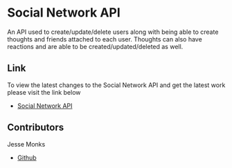 # Social Network API

An API used to create/update/delete users along with being able to create thoughts and friends attached to each user. Thoughts can also have reactions and are able to be created/updated/deleted as well.
## Link

To view the latest changes to the Social Network API and get the latest work please visit the link below 

- [Social Network API](https://github.com/heatedtowel/Social-Network-API)


## Contributors

Jesse Monks
- [Github](https://github.com/heatedtowel/)
